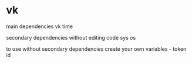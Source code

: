 # vk

main dependencies 
vk time 

secondary dependencies without editing code
sys os

to use without secondary dependencies create your own variables - token id
